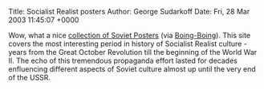 Title: Socialist Realist posters
Author: George Sudarkoff
Date: Fri, 28 Mar 2003 11:45:07 +0000

Wow, what a nice [collection of Soviet
Posters](http://www.iisg.nl/exhibitions/chairman/sovintro.html "Soviet Posters")
(via
[Boing-Boing](http://boingboing.net/ "Boing-Boing: A Directory of Wonderful Things")).
This site covers the most interesting period in history of Socialist
Realist culture - years from the Great October Revolution till the
beginning of the World War II. The echo of this tremendous propaganda
effort lasted for decades enfluencing different aspects of Soviet
culture almost up until the very end of the USSR.
